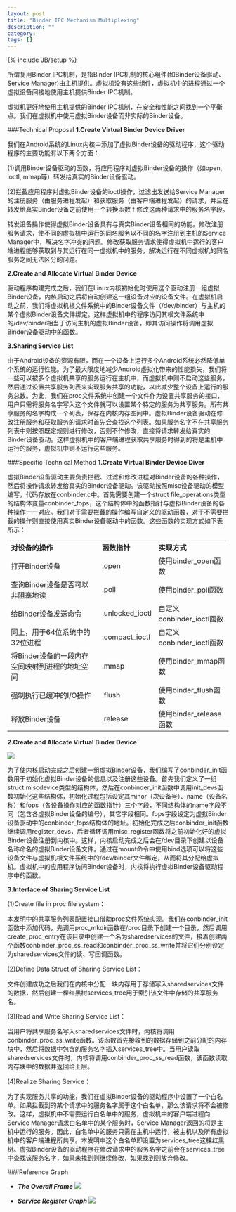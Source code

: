 ```yaml
---
layout: post
title: "Binder IPC Mechanism Multiplexing"
description: ""
category: 
tags: []
---
```

{% include JB/setup %}

所谓复用Binder IPC机制，是指Binder IPC机制的核心组件(如Binder设备驱动、Service Manager)由主机提供。虚拟机没有这些组件，虚拟机中的进程通过一个虚拟设备间接地使用主机提供Binder IPC机制。

虚拟机更好地使用主机提供的Binder IPC机制，在安全和性能之间找到一个平衡点。我们在虚拟机中使用虚拟Binder设备而非实际的Binder设备。

###Technical Proposal
**1.Create Virtual Binder Device Driver**

我们在Android系统的Linux内核中添加了虚拟Binder设备的驱动程序，这个驱动程序的主要功能有以下两个方面：

(1)调用Binder设备驱动的函数，将应用程序对虚拟Binder设备的操作（如open, ioctl, mmap等）转发给真实的Binder设备驱动。

(2)拦截应用程序对虚拟Binder设备的ioctl操作，过滤出发送给Service Manager的注册服务（由服务进程发起）和获取服务（由客户端进程发起）的请求，并且在转发给真实Binder设备之前使用一个转换函数 f 修改这两种请求中的服务名字段。

转发设备操作使得虚拟Binder设备具有与真实Binder设备相同的功能。修改注册服务请求，使不同的虚拟机中运行的同名服务以不同的名字注册到主机的Service Manager中，解决名字冲突的问题。修改获取服务请求使得虚拟机中运行的客户端进程能够获取到与其运行在同一虚拟机中的服务，解决运行在不同虚拟机的同名服务之间无法区分的问题。

**2.Create and Allocate Virtual Binder Device**

驱动程序构建完成之后，我们在Linux内核初始化时使用这个驱动注册一组虚拟Binder设备，内核启动之后将自动创建这一组设备对应的设备文件。在虚拟机启动之前，我们将虚拟机根文件系统中的Binder设备文件（/dev/binder）与主机的某个虚拟Binder设备文件绑定。这样虚拟机中的程序访问其根文件系统中的/dev/binder相当于访问主机的虚拟Binder设备，即其访问操作将调用虚拟Binder设备驱动中的函数。

**3.Sharing Service List**

由于Android设备的资源有限，而在一个设备上运行多个Android系统必然降低单个系统的运行性能。为了最大限度地减少Android虚拟化带来的性能损失，我们将一些可以被多个虚拟机共享的服务运行在主机中，而虚拟机中则不启动这些服务，然后通过设置共享服务列表来实现服务共享的功能，以此减少整个设备上运行的服务总数。为此，我们在proc文件系统中创建一个文件作为设置共享服务的接口，用户只需将服务名字写入这个文件就可以设置某个特定的服务为共享服务。所有共享服务的名字构成一个列表，保存在内核内存空间中。虚拟Binder设备驱动在修改注册服务和获取服务的请求时首先会查找这个列表。如果服务名字不在共享服务列表中则按照既定规则进行修改，否则不作修改，直接将请求转发给真实的Binder设备驱动。这样虚拟机中的客户端进程获取共享服务时得到的将是主机中运行的服务，虚拟机中则不运行这些服务。

###Specific Technical Method
**1.Create Virtual Binder Device Diver**

虚拟Binder设备驱动主要负责拦截、过滤和修改进程对Binder设备的各种操作，然后将操作请求转发给真实的Binder设备驱动。该驱动按照misc设备驱动的模型编写，代码存放在conbinder.c中。首先需要创建一个struct file_operations类型的结构体变量conbinder_fops，这个结构体中的函数指针与虚拟Binder设备的各种操作一一对应。我们对于需要拦截的操作编写自定义的驱动函数，对于不需要拦截的操作则直接使用真实Binder设备驱动中的函数。这些函数的实现方式如下表所示：

<table>
   <tr>
      <td><strong>对设备的操作</td>
      <td><strong>函数指针</td>
      <td><strong>实现方式</td>
   </tr>

   <tr>
      <td>打开Binder设备</td>
      <td>.open</td>
      <td>使用binder_open函数</td>

   </tr>

   <tr>
      <td>查询Binder设备是否可以非阻塞地读</td>
      <td>.poll</td>
      <td>使用binder_poll函数</td>
   </tr>

   <tr>
      <td>给Binder设备发送命令</td>
      <td>.unlocked_ioctl</td>
      <td>自定义conbinder_ioctl函数</td>
   </tr>

   <tr>
      <td>同上，用于64位系统中的32位进程</td>
      <td>.compact_ioctl</td>
      <td>自定义conbinder_ioctl函数</td>
   </tr>

   <tr>
      <td>将Binder设备的一段内存空间映射到进程的地址空间</td>
      <td>.mmap</td>
      <td>使用binder_mmap函数</td>
   </tr>

   <tr>
      <td>强制执行已缓冲的I/O操作</td>
      <td>.flush</td>
      <td>使用binder_flush函数</td>
   </tr>

   <tr>
      <td>释放Binder设备</td>
      <td>.release</td>
      <td>使用binder_release函数</td>
   </tr>
</table>



**2.Create and Allocate Virtual Binder Device**

![](https://github.com/condroid/condroid.github.com/blob/master/imgs/20140814binder2.png?raw=true)  

为了使内核启动完成之后创建一组虚拟Binder设备，我们编写了conbinder_init函数用于初始化虚拟Binder设备的信息以及注册这些设备。首先我们定义了一组struct miscdevice类型的结构体，然后在conbinder_init函数中调用init_devs函数初始化这些结构体，初始化过程包括设定其minor（次设备号）、name（设备名称）和fops（各设备操作对应的函数指针）三个字段，不同结构体的name字段不同（包含各虚拟Binder设备的编号），其它字段相同。fops字段设定为虚拟Binder设备驱动中的conbinder_fops结构体的地址。初始化完成之后conbinder_init函数继续调用register_devs，后者循环调用misc_register函数将之前初始化好的虚拟Binder设备注册到内核中。这样，内核启动完成之后会在/dev目录下创建以设备名称命名的虚拟Binder设备文件。通过在mount命令中使用bind选项可以将这些设备文件与虚拟机根文件系统中的/dev/binder文件绑定，从而将其分配给虚拟机。虚拟机中的应用程序访问Binder设备时，内核将执行虚拟Binder设备驱动程序中的函数。

**3.Interface of Sharing Service List**

(1)Create file in proc file system：

本发明中的共享服务列表配置接口借助proc文件系统实现。我们在conbinder_init函数中添加代码，先调用proc_mkdir函数在/proc目录下创建一个目录，然后调用create_proc_entry在该目录中创建一个名为sharedservices的文件，接着创建两个函数conbinder_proc_ss_read和conbinder_proc_ss_write并将它们分别设定为sharedservices文件的读、写回调函数。

(2)Define Data Struct of Sharing Service List：

文件创建成功之后我们在内核中分配一块内存用于存储写入sharedservices文件的数据，然后创建一棵红黑树services_tree用于索引该文件中存储的共享服务名。

(3)Read and Write Sharing Service List：

当用户将共享服务名写入sharedservices文件时，内核将调用conbinder_proc_ss_write函数。该函数首先接收到的数据存储到之前分配的内存块中，然后将数据中包含的服务名字插入services_tree中。当用户读取sharedservices文件时，内核将调用conbinder_proc_ss_read函数，该函数读取内存块中的数据并返回给上层。

(4)Realize Sharing Service：

为了实现服务共享的功能，我们在虚拟Binder设备的驱动程序中设置了一个白名单。如果拦截到的某个请求中的服务名字属于这个白名单，那么该请求将不会被修改。这样，虚拟机中不需要运行白名单中的服务，虚拟机中的客户端进程向Service Manager请求白名单中的某个服务时，Service Manager返回的将是主机中运行的服务。因此，白名单中的服务只需在主机中运行，被主机以及所有虚拟机中的客户端进程所共享。本发明中这个白名单即设置为services_tree这棵红黑树。虚拟Binder设备的驱动程序在修改请求中的服务名字之前会在services_tree中查找该服务名字，如果未找到则继续修改，如果找到则放弃修改。

###Reference Graph
- ***The Overall Frame***
![](https://github.com/condroid/condroid.github.com/blob/master/imgs/20140814binder1.png?raw=true)



- ***Service Register Graph***
![](https://github.com/condroid/condroid.github.com/blob/master/imgs/20140814binder3.png?raw=true)